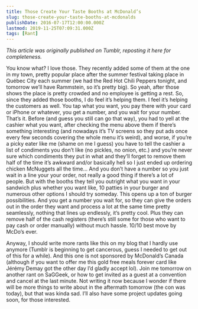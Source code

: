 ```yaml
---
title: Those Create Your Taste Booths at McDonald’s
slug: those-create-your-taste-booths-at-mcdonalds
publishDate: 2016-07-17T12:00:00.000Z
lastmod: 2019-11-25T07:09:31.000Z
tags: [Rant]
---
```


*This article was originally published on Tumblr, reposting it here for completeness.*

You know what? I love those. They recently added some of them at the one in my town, pretty popular place after the summer festival taking place in Québec City each summer (we had the Red Hot Chili Peppers tonight, and tomorrow we’ll have Rammstein, so it’s pretty big). So yeah, after those shows the place is pretty crowded and no employee is getting a rest. So, since they added those booths, I do feel it’s helping them. I feel it’s helping the customers as well. You tap what you want, you pay there with your card or iPhone or whatever, you get a number, and you wait for your number. That’s it. Before (and guess you still can go that way), you had to yell at the cashier what you want, after checking the menu above them if there’s something interesting (and nowadays it’s TV screens so they put ads once every few seconds covering the whole menu it’s weird), and worse, if you’re a picky eater like me (shame on me I guess) you have to tell the cashier a list of condiments you don’t like (no pickles, no onion, etc.) and you’re never sure which condiments they put in what and they’ll forget to remove them half of the time it’s awkward and/or basically hell so I just ended up ordering chicken McNuggets all the time… And you don’t have a number so you just wait in a line your your order, not really a good thing if there’s a lot of people. But with the booths they tell you outright what you want in your sandwich plus whether you want like, 10 patties in your burger and numerous other options I should try someday. This opens up a ton of burger possibilities. And you get a number you wait for, so they can give the orders out in the order they want and process a lot at the same time pretty seamlessly, nothing that lines up endlessly, it’s pretty cool. Plus they can remove half of the cash registers (there’s still some for those who want to pay cash or order manually) without much hassle. 10/10 best move by McDo’s ever.

Anyway, I should write more rants like this on my blog that I hardly use anymore (Tumblr is beginning to get cancerous, guess I needed to get out of this for a while). And this one is not sponsored by McDonald’s Canada (although if you want to offer me this gold free meals forever card like Jérémy Demay got the other day I’d gladly accept lol). Join me tomorrow on another rant on SaGGeek, or how to get invited as a guest at a convention and cancel at the last minute. Not writing it now because I wonder if there will be more things to write about in the aftermath tomorrow (the con was today), but that was kinda sad. I’ll also have some project updates going soon, for those interested.
